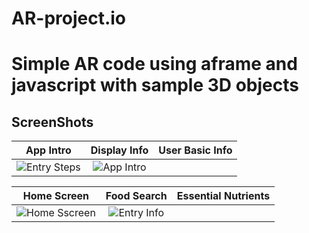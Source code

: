 # AR-project.io
# Simple AR code using aframe and javascript with sample 3D objects

## ScreenShots
App Intro                  |Display Info               |User Basic Info
:-------------------------:|:-------------------------:|:-------------------------:
![Entry Steps](https://github.com/sithukaungset/AR-project.io/blob/master/IMG_2915.jpg) | ![App Intro](https://github.com/sithukaungset/AR-project.io/blob/master/IMG_2919.jpg)

Home Screen                |Food Search                |Essential Nutrients
:-------------------------:|:-------------------------:|:-------------------------:
![Home Sscreen](https://github.com/sithukaungset/AR-project.io/blob/master/IMG_3101.jpg) | ![Entry Info](https://github.com/sithukaungset/AR-project.io/blob/master/IMG_3098.jpg)

